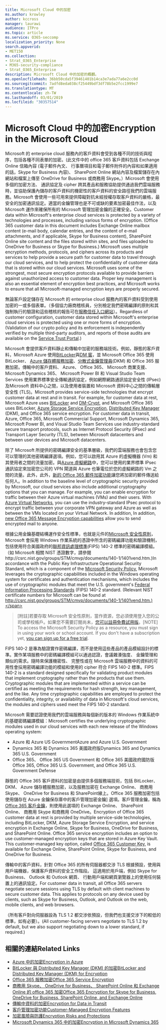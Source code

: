 ```yaml
---
title: Microsoft Cloud 中的加密
ms.author: krowley
author: kccross
manager: laurawi
audience: ITPro
ms.topic: article
ms.service: O365-seccomp
localization_priority: None
search.appverid:
- MET150
ms.collection:
- Strat_O365_Enterprise
- M365-security-compliance
- Strat_O365_Enterprise
description: Microsoft Cloud 中的加密的概觀。
ms.openlocfilehash: 36bb50cda5f39461401b14ca3e7ada77a6e2cc0d
ms.sourcegitcommit: 7adfd8eda038cf25449bdf3df78b5e2fcc1999e7
ms.translationtype: MT
ms.contentlocale: zh-TW
ms.lasthandoff: 03/01/2019
ms.locfileid: "30357514"
---
```

# <a name="encryption-in-the-microsoft-cloud"></a><span data-ttu-id="f59ad-103">Microsoft Cloud 中的加密</span><span class="sxs-lookup"><span data-stu-id="f59ad-103">Encryption in the Microsoft Cloud</span></span>

<span data-ttu-id="f59ad-p101">Microsoft 的 enterprise cloud 服務內的客戶資料會受到各種不同的技術與程序，包括各種不同表單的加密。(此文件中的 office 365 客戶資料包括 Exchange Online 信箱內容 (電子郵件內文、 行事曆項目和電子郵件附件的內容和如果適用的話，Skype for Business 內容)、 SharePoint Online 網站內容及檔案儲存在內網站和檔案上傳至 OneDrive for Business 或商務用 Skype。）Microsoft 會使用多個的加密方法、 通訊協定及 cipher 跨其產品和服務協助提供通過我們雲端服務時，並協助保護內儲存的客戶資料的機密性的客戶資料的安全路徑我們的雲端服務。Microsoft 會使用一些可用來提供障礙對抗未經授權存取客戶資料的嚴格，最安全的加密通訊協定。適當的金鑰管理也是不可或缺的要素加密最佳作法，以及 Microsoft 運作來確保所有的 Microsoft 管理加密金鑰的正確安全。</span><span class="sxs-lookup"><span data-stu-id="f59ad-p101">Customer data within Microsoft's enterprise cloud services is protected by a variety of technologies and processes, including various forms of encryption. (Office 365 customer data in this document includes Exchange Online mailbox content (e-mail body, calendar entries, and the content of e-mail attachments, and if applicable, Skype for Business content), SharePoint Online site content and the files stored within sites, and files uploaded to OneDrive for Business or Skype for Business.) Microsoft uses multiple encryption methods, protocols, and ciphers across its products and services to help provide a secure path for customer data to travel through our cloud services, and to help protect the confidentiality of customer data that is stored within our cloud services. Microsoft uses some of the strongest, most secure encryption protocols available to provide barriers against unauthorized access to customer data. Proper key management is also an essential element of encryption best practices, and Microsoft works to ensure that all Microsoft-managed encryption keys are properly secured.</span></span>

<span data-ttu-id="f59ad-p102">無論客戶設定儲存在 Microsoft 的 enterprise cloud 服務內的客戶資料受到使用加密的一或多個表單。（多個協力廠商稽核員，分別檢定我們密碼編譯的原則和其強制執行的驗證和這些稽核的報告可在[服務信任入口網站](https://aka.ms/stp)）。</span><span class="sxs-lookup"><span data-stu-id="f59ad-p102">Regardless of customer configuration, customer data stored within Microsoft's enterprise cloud services is protected using one or more forms of encryption. (Validation of our crypto policy and its enforcement is independently verified by multiple third-party auditors, and reports of those audits are available on the [Service Trust Portal](https://aka.ms/stp).)</span></span>

<span data-ttu-id="f59ad-p103">Microsoft 會提供客戶資料靜止和傳輸中加密的服務端技術。例如，靜態的客戶資料，Microsoft Azure 使用[BitLocker](https://docs.microsoft.com/windows/device-security/bitlocker/bitlocker-overview)與[DM 窖](https://en.wikipedia.org/wiki/Dm-crypt)，並 Microsoft Office 365 使用 BitLocker、 [Azure 儲存體服務加密](https://azure.microsoft.com/documentation/articles/storage-service-encryption/)、[分散式金鑰管理員](https://support.office.com/article/989ba10c-f73f-4efb-ad1b-af3322e5f376)(DKM) 和 Office 365 服務加密。傳輸中的客戶資料、 Azure、 Office 365、 Microsoft 商業支援、 Microsoft Dynamics 365、 Microsoft Power BI 和 Visual Studio Team Services 使用業界標準安全傳輸通訊協定，例如網際網路通訊協定安全性 (IPsec) 及Microsoft 資料中心之間，以及使用者裝置和 Microsoft 資料中心之間的傳輸層安全性 (TLS)。</span><span class="sxs-lookup"><span data-stu-id="f59ad-p103">Microsoft provides service-side technologies that encrypt customer data at rest and in transit. For example, for customer data at rest, Microsoft Azure uses [BitLocker](https://docs.microsoft.com/windows/device-security/bitlocker/bitlocker-overview) and [DM-Crypt](https://en.wikipedia.org/wiki/Dm-crypt), and Microsoft Office 365 uses BitLocker, [Azure Storage Service Encryption](https://azure.microsoft.com/documentation/articles/storage-service-encryption/), [Distributed Key Manager](https://support.office.com/article/989ba10c-f73f-4efb-ad1b-af3322e5f376) (DKM), and Office 365 service encryption. For customer data in transit, Azure, Office 365, Microsoft Commercial Support, Microsoft Dynamics 365, Microsoft Power BI, and Visual Studio Team Services use industry-standard secure transport protocols, such as Internet Protocol Security (IPsec) and Transport Layer Security (TLS), between Microsoft datacenters and between user devices and Microsoft datacenters.</span></span>

<span data-ttu-id="f59ad-p104">除了 Microsoft 所提供的密碼編譯安全的基準層級，我們的雲端服務也會包含您可以管理的其他密碼編譯選項。例如，您可以啟用其 Azure 的虛擬機器 (Vm) 和其使用者之間的流量加密。與[Azure 虛擬網路](https://azure.microsoft.com/services/virtual-network/)中，您可以使用的業界標準 IPsec 通訊協定來加密您公司的 VPN 閘道與 Azure 也筆電位於您的虛擬網路的 Vm 之間的流量。此外，此外，[新的 Office 365 郵件加密功能](set-up-new-message-encryption-capabilities.md)讓您將加密的郵件傳送給任何人。</span><span class="sxs-lookup"><span data-stu-id="f59ad-p104">In addition to the baseline level of cryptographic security provided by Microsoft, our cloud services also include additional cryptography options that you can manage. For example, you can enable encryption for traffic between their Azure virtual machines (VMs) and their users. With [Azure Virtual Networks](https://azure.microsoft.com/services/virtual-network/), you can use the industry-standard IPsec protocol to encrypt traffic between your corporate VPN gateway and Azure as well as between the VMs located on your Virtual Network. In addition, In addition, [new Office 365 Message Encryption capabilities](set-up-new-message-encryption-capabilities.md) allow you to send encrypted mail to anyone.</span></span>

<span data-ttu-id="f59ad-p105">根據公用金鑰基礎結構運作安全性標準，也就是元件的[Microsoft 安全性原則](https://servicetrust.microsoft.com/ViewPage/TrustDocuments?command=Download&downloadType=Document&downloadId=5868ecc8-50b7-4f91-b43f-640e2b99e86e&docTab=6d000410-c9e9-11e7-9a91-892aae8839ad_FAQ%20and%20White%20Papers)，Microsoft 會採用 Windows 作業系統的憑證中所含的密碼編譯功能和驗證機制，包括使用符合美國政府的[聯邦資訊處理標準](http://csrc.nist.gov/publications/PubsFIPS.html)(FIPS) 140-2 標準的密碼編譯模組。（如 Microsoft 相關 NIST 憑證數字，請參閱http://csrc.nist.gov/groups/STM/cmvp/documents/140-1/1401vend.htm.)</span><span class="sxs-lookup"><span data-stu-id="f59ad-p105">In accordance with the Public Key Infrastructure Operational Security Standard, which is a component of the [Microsoft Security Policy](https://servicetrust.microsoft.com/ViewPage/TrustDocuments?command=Download&downloadType=Document&downloadId=5868ecc8-50b7-4f91-b43f-640e2b99e86e&docTab=6d000410-c9e9-11e7-9a91-892aae8839ad_FAQ%20and%20White%20Papers), Microsoft leverages the cryptographic capabilities included in the Windows operating system for certificates and authentication mechanisms, which includes the use of cryptographic modules that meet the U.S. government's [Federal Information Processing Standards](http://csrc.nist.gov/publications/PubsFIPS.html) (FIPS) 140-2 standard. (Relevant NIST certificate numbers for Microsoft can be found at http://csrc.nist.gov/groups/STM/cmvp/documents/140-1/1401vend.htm.)</span></span>

> <span data-ttu-id="f59ad-p106">[附註]若要存取 Microsoft 安全性原則，當作資源，您必須使用登入您的公司或學校帳戶。如果您不需要訂閱尚未，[您可以註冊免費試用版](https://servicetrust.microsoft.com/Home/TrialSubscriptions)。</span><span class="sxs-lookup"><span data-stu-id="f59ad-p106">[NOTE] To access the Microsoft Security Policy as a resource, you must sign in using your work or school account. If you don't have a subscription yet, [you can sign up for a free trial](https://servicetrust.microsoft.com/Home/TrialSubscriptions).</span></span>

<span data-ttu-id="f59ad-p107">FIPS 140-2 是專為驗證實作密碼編譯，而不是使用這些產品的產品模組設計的標準。實作某項服務中的密碼編譯模組可以通過認證，會議雜湊強度、 金鑰管理和類似的需求。隨時來保護機密性、 完整性或在 Microsoft 雲端服務中的資料的可用性會採用密碼編譯功能的模組和使用的 cipher 符合 FIPS 140-2 標準。</span><span class="sxs-lookup"><span data-stu-id="f59ad-p107">FIPS 140-2 is a standard designed specifically for validating product modules that implement cryptography rather than the products that use them. Cryptographic modules that are implemented within a service can be certified as meeting the requirements for hash strength, key management, and the like. Any time cryptographic capabilities are employed to protect the confidentiality, integrity, or availability of data in Microsoft's cloud services, the modules and ciphers used meet the FIPS 140-2 standard.</span></span>

<span data-ttu-id="f59ad-124">Microsoft 需要認證使用我們的雲端服務與每個新的版本的 Windows 作業系統中的基礎密碼編譯模組：</span><span class="sxs-lookup"><span data-stu-id="f59ad-124">Microsoft certifies the underlying cryptographic modules used in our cloud services with each new release of the Windows operating system:</span></span>

- <span data-ttu-id="f59ad-125">Azure 和 Azure US Government</span><span class="sxs-lookup"><span data-stu-id="f59ad-125">Azure and Azure U.S. Government</span></span>
- <span data-ttu-id="f59ad-126">Dynamics 365 和 Dynamics 365 美國政府版</span><span class="sxs-lookup"><span data-stu-id="f59ad-126">Dynamics 365 and Dynamics 365 U.S. Government</span></span>
- <span data-ttu-id="f59ad-127">Office 365、 Office 365 US Government 和 Office 365 美國政府國防版</span><span class="sxs-lookup"><span data-stu-id="f59ad-127">Office 365, Office 365 U.S. Government, and Office 365 U.S. Government Defense</span></span>

<span data-ttu-id="f59ad-p108">靜態的 Office 365 客戶資料的加密是由提供多個服務端技術，包括 BitLocker、 DKM、 Azure 儲存體服務加密，以及服務加密在 Exchange Online、 商務用 Skype、 OneDrive for Business 和 SharePoint線上。Office 365 服務加密包括使用儲存在 Azure 金鑰保存庫中的客戶管理加密金鑰] 選項。客戶管理金鑰，稱為[Office 365 客戶金鑰](https://support.office.com/article/f2cd475a-e592-46cf-80a3-1bfb0fa17697)，則使用此選項的 Exchange Online、 SharePoint Online、 商務用 Skype 和商務用 OneDrive。</span><span class="sxs-lookup"><span data-stu-id="f59ad-p108">Encryption of Office 365 customer data at rest is provided by multiple service-side technologies, including BitLocker, DKM, Azure Storage Service Encryption, and service encryption in Exchange Online, Skype for Business, OneDrive for Business, and SharePoint Online. Office 365 service encryption includes an option to use customer-managed encryption keys that are stored in Azure Key Vault. This customer-managed key option, called [Office 365 Customer Key](https://support.office.com/article/f2cd475a-e592-46cf-80a3-1bfb0fa17697), is available for Exchange Online, SharePoint Online, Skype for Business, and OneDrive for Business.</span></span>

<span data-ttu-id="f59ad-p109">傳輸中的客戶資料，針對 Office 365 的所有伺服器都交涉 TLS 根據預設，使用與用戶端機器，保護客戶資料的安全工作階段。 這適用於用戶端，例如 Skype for Business、 Outlook 和 Outlook 網頁、 行動用戶端和網頁瀏覽器上的使用任何裝置上的通訊協定。</span><span class="sxs-lookup"><span data-stu-id="f59ad-p109">For customer data in transit, all Office 365 servers negotiate secure sessions using TLS by default with client machines to secure customer data.  This applies to protocols on any device used by clients, such as Skype for Business, Outlook, and Outlook on the web, mobile clients, and web browsers.</span></span>

<span data-ttu-id="f59ad-133">（所有客戶對向伺服器設為 TLS 1.2 都交涉依預設，但我們也支援交涉下的較低的標準，如有必要）。</span><span class="sxs-lookup"><span data-stu-id="f59ad-133">(All customer-facing servers negotiate to TLS 1.2 by default, but we also support negotiating down to a lower standard, if required.)</span></span>

## <a name="related-links"></a><span data-ttu-id="f59ad-134">相關的連結</span><span class="sxs-lookup"><span data-stu-id="f59ad-134">Related Links</span></span>

- [<span data-ttu-id="f59ad-135">Azure 中的加密</span><span class="sxs-lookup"><span data-stu-id="f59ad-135">Encryption in Azure</span></span>](office-365-azure-encryption.md)
- [<span data-ttu-id="f59ad-136">BitLocker 與 Distributed Key Manager (DKM) 的加密</span><span class="sxs-lookup"><span data-stu-id="f59ad-136">BitLocker and Distributed Key Manager (DKM) for Encryption</span></span>](office-365-bitlocker-and-distributed-key-manager-for-encryption.md)
- [<span data-ttu-id="f59ad-137">Office 365 服務加密</span><span class="sxs-lookup"><span data-stu-id="f59ad-137">Office 365 Service Encryption</span></span>](office-365-service-encryption.md)
- [<span data-ttu-id="f59ad-138">商務用 Skype、 OneDrive for Business、 SharePoint Online 和 Exchange Online 的 office 365 加密</span><span class="sxs-lookup"><span data-stu-id="f59ad-138">Office 365 Encryption for Skype for Business, OneDrive for Business, SharePoint Online, and Exchange Online</span></span>](office-365-encryption-for-skype-onedrive-sharepoint-and-exchange.md)
- [<span data-ttu-id="f59ad-139">傳輸中資料的加密</span><span class="sxs-lookup"><span data-stu-id="f59ad-139">Encryption for Data in Transit</span></span>](office-365-encryption-for-data-in-transit.md)
- [<span data-ttu-id="f59ad-140">客戶管理加密功能</span><span class="sxs-lookup"><span data-stu-id="f59ad-140">Customer-Managed Encryption Features</span></span>](office-365-customer-managed-encryption-features.md)
- [<span data-ttu-id="f59ad-141">加密風險與防護</span><span class="sxs-lookup"><span data-stu-id="f59ad-141">Encryption Risks and Protections</span></span>](office-365-encryption-risks-and-protections.md)
- [<span data-ttu-id="f59ad-142">Microsoft Dynamics 365 中的加密</span><span class="sxs-lookup"><span data-stu-id="f59ad-142">Encryption in Microsoft Dynamics 365</span></span>](office-365-encryption-in-microsoft-dynamics-365.md)